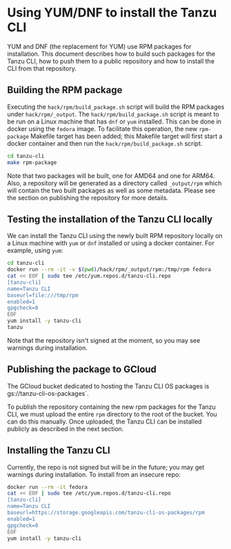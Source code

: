 # Using YUM/DNF to install the Tanzu CLI

YUM and DNF (the replacement for YUM) use RPM packages for installation. This
document describes how to build such packages for the Tanzu CLI, how to push
them to a public repository and how to install the CLI from that repository.

## Building the RPM package

Executing the `hack/rpm/build_package.sh` script will build the RPM packages
under `hack/rpm/_output`. The `hack/rpm/build_package.sh` script is meant to
be run on a Linux machine that has `dnf` or `yum` installed.
This can be done in docker using the `fedora` image. To facilitate this
operation, the new `rpm-package` Makefile target has been added; this Makefile
target will first start a docker container and then run the
`hack/rpm/build_package.sh` script.

```bash
cd tanzu-cli
make rpm-package
```

Note that two packages will be built, one for AMD64 and one for ARM64. Also, a
repository will be generated as a directory called `_output/rpm` which will
contain the two built packages as well as some metadata. Please see the section
on publishing the repository for more details.

## Testing the installation of the Tanzu CLI locally

We can install the Tanzu CLI using the newly built RPM repository locally on a
Linux machine with `yum` or `dnf` installed or using a docker container. For
example, using `yum`:

```bash
cd tanzu-cli
docker run --rm -it -v $(pwd)/hack/rpm/_output/rpm:/tmp/rpm fedora
cat << EOF | sudo tee /etc/yum.repos.d/tanzu-cli.repo
[tanzu-cli]
name=Tanzu CLI
baseurl=file:///tmp/rpm
enabled=1
gpgcheck=0
EOF
yum install -y tanzu-cli
tanzu
```

Note that the repository isn't signed at the moment, so you may see warnings during installation.

## Publishing the package to GCloud

The GCloud bucket dedicated to hosting the Tanzu CLI OS packages is
gs://tanzu-cli-os-packages`.

To publish the repository containing the new rpm packages for the Tanzu CLI, we
must upload the entire `rpm` directory to the root of the bucket. You can do
this manually. Once uploaded, the Tanzu CLI can be installed publicly as
described in the next section.

## Installing the Tanzu CLI

Currently, the repo is not signed but will be in the future; you may get
warnings during installation. To install from an insecure repo:

```bash
docker run --rm -it fedora
cat << EOF | sudo tee /etc/yum.repos.d/tanzu-cli.repo
[tanzu-cli]
name=Tanzu CLI
baseurl=https://storage.googleapis.com/tanzu-cli-os-packages/rpm
enabled=1
gpgcheck=0
EOF
yum install -y tanzu-cli
```

